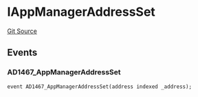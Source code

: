# IAppManagerAddressSet
[Git Source](https://github.com/thrackle-io/tron/blob/f74908398c760797afd44dcdc70a8e3cb8ae80a1/src/common/IEvents.sol)


## Events
### AD1467_AppManagerAddressSet

```solidity
event AD1467_AppManagerAddressSet(address indexed _address);
```

